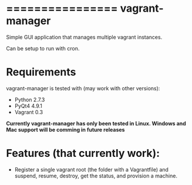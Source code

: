 ================
vagrant-manager
================

Simple GUI application that manages multiple vagrant instances.

Can be setup to run with cron.

Requirements
============

vagrant-manager is tested with (may work with other versions):

* Python 2.7.3
* PyQt4 4.9.1
* Vagrant 0.3

**Currently vagrant-manager has only been tested in Linux. Windows and Mac support
will be comming in future releases**
    
Features (that currently work):
===============================

* Register a single vagrant root (the folder with a Vagrantfile) and suspend, resume, destroy, get the status, and provision a machine.
